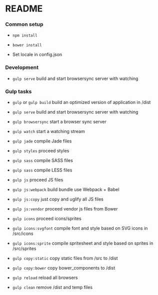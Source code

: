 # README #

### Common setup ###

* `npm install`

* `bower install`

* Set locale in config.json

### Development ###

* `gulp serve` build and start browsersync server with watching

### Gulp tasks ###

* `gulp` or `gulp build` build an optimized version of application in /dist

* `gulp serve` build and start browsersync server with watching

* `gulp browsersync` start a browser sync server

* `gulp watch` start a watching stream

* `gulp jade` compile Jade files

* `gulp styles` proceed styles

* `gulp sass` compile SASS files

* `gulp sass` compile LESS files

* `gulp js` proceed JS files

* `gulp js:webpack` build bundle use Webpack + Babel

* `gulp js:copy` just copy and uglify all JS files

* `gulp js:vendor` proceed vendor js files from Bower

* `gulp icons` proceed icons/sprites

* `gulp icons:svgfont` compile font and style based on SVG icons in /src/icons

* `gulp icons:sprite` compile spritesheet and style based on sprites in /src/sprites

* `gulp copy:static` copy static files from /src to /dist

* `gulp copy:bower` copy bower_components to /dist

* `gulp reload` reload all browsers

* `gulp clean` remove /dist and temp files